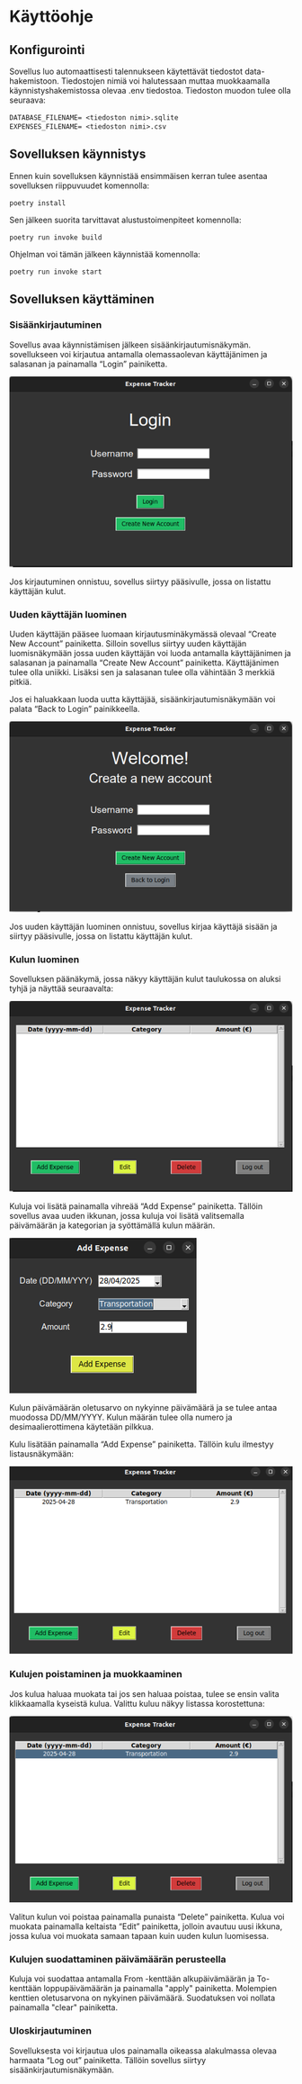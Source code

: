 # Käyttöohje

## Konfigurointi

Sovellus luo automaattisesti talennukseen käytettävät tiedostot data-hakemistoon. Tiedostojen nimiä voi halutessaan muttaa muokkaamalla käynnistyshakemistossa olevaa .env tiedostoa. Tiedoston muodon tulee olla seuraava:
```
DATABASE_FILENAME= <tiedoston nimi>.sqlite
EXPENSES_FILENAME= <tiedoston nimi>.csv
```

## Sovelluksen käynnistys
Ennen kuin sovelluksen käynnistää ensimmäisen kerran tulee asentaa sovelluksen riippuvuudet komennolla:
```
poetry install
```

Sen jälkeen suorita tarvittavat alustustoimenpiteet komennolla:
```
poetry run invoke build
```

Ohjelman voi tämän jälkeen käynnistää komennolla:
```
poetry run invoke start
```

## Sovelluksen käyttäminen

### Sisäänkirjautuminen
Sovellus avaa käynnistämisen jälkeen sisäänkirjautumisnäkymän. sovellukseen voi kirjautua antamalla olemassaolevan käyttäjänimen ja salasanan ja painamalla “Login” painiketta.

![](./images/login.png)

Jos kirjautuminen onnistuu, sovellus siirtyy pääsivulle, jossa on listattu käyttäjän kulut.

### Uuden käyttäjän luominen

Uuden käyttäjän pääsee luomaan kirjautusminäkymässä olevaal “Create New Account” painiketta. Silloin sovellus siirtyy uuden käyttäjän luomisnäkymään jossa uuden käyttäjän voi luoda antamalla käyttäjänimen ja salasanan ja painamalla “Create New Account” painiketta. Käyttäjänimen tulee olla uniikki. Lisäksi sen ja salasanan tulee olla vähintään 3 merkkiä pitkiä.

Jos ei haluakkaan luoda uutta käyttäjää, sisäänkirjautumisnäkymään voi palata “Back to Login” painikkeella.

![](./images/new_account.png)

Jos uuden käyttäjän luominen onnistuu, sovellus kirjaa käyttäjä sisään ja siirtyy pääsivulle, jossa on listattu käyttäjän kulut.

### Kulun luominen

Sovelluksen päänäkymä, jossa näkyy käyttäjän kulut taulukossa on aluksi tyhjä ja näyttää seuraavalta:

![](./images/expense_tracker.png)

Kuluja voi lisätä painamalla vihreää “Add Expense” painiketta. Tällöin sovellus avaa uuden ikkunan, jossa kuluja voi lisätä valitsemalla päivämäärän ja kategorian ja syöttämällä kulun määrän.

![](./images/add_expense.png)

Kulun päivämäärän oletusarvo on nykyinne päivämäärä ja se tulee antaa muodossa DD/MM/YYYY. Kulun määrän tulee olla numero ja desimaalierottimena käytetään pilkkua. 

Kulu lisätään painamalla “Add Expense” painiketta. Tällöin kulu ilmestyy listausnäkymään:

![](./images/expense_tracker_2.png)

### Kulujen poistaminen ja muokkaaminen

Jos kulua haluaa muokata tai jos sen haluaa poistaa, tulee se ensin valita klikkaamalla kyseistä kulua. Valittu kuluu näkyy listassa korostettuna:

![](./images/select.png)

Valitun kulun voi poistaa painamalla punaista “Delete” painiketta. Kulua voi muokata painamalla keltaista “Edit” painiketta, jolloin avautuu uusi ikkuna, jossa kulua voi muokata samaan tapaan kuin uuden kulun luomisessa.

### Kulujen suodattaminen päivämäärän perusteella

Kuluja voi suodattaa antamalla From -kenttään alkupäivämäärän ja To-kenttään loppupäivämäärän ja painamalla "apply" painiketta. Molempien kenttien oletusarvona on nykyinen päivämäärä. Suodatuksen voi nollata painamalla "clear" painiketta.

### Uloskirjautuminen

Sovelluksesta voi kirjautua ulos painamalla oikeassa alakulmassa olevaa harmaata “Log out” painiketta. Tällöin sovellus siirtyy sisäänkirjautumisnäkymään.

